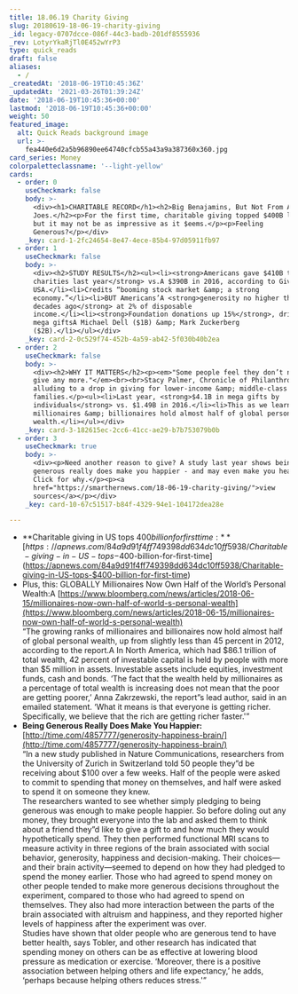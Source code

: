 ```yaml
---
title: 18.06.19 Charity Giving
slug: 20180619-18-06-19-charity-giving
_id: legacy-0707dcce-086f-44c3-badb-201df8555936
_rev: LotyrYkaRjTl0E452wYrP3
type: quick_reads
draft: false
aliases:
  - /
_createdAt: '2018-06-19T10:45:36Z'
_updatedAt: '2021-03-26T01:39:24Z'
date: '2018-06-19T10:45:36+00:00'
lastmod: '2018-06-19T10:45:36+00:00'
weight: 50
featured_image:
  alt: Quick Reads background image
  url: >-
    fea440e6d2a5b96890ee64740cfcb55a43a9a387360x360.jpg
card_series: Money
colorpaletteclassname: '--light-yellow'
cards:
  - order: 0
    useCheckmark: false
    body: >-
      <div><h1>CHARITABLE RECORD</h1><h2>Big Benajamins, But Not From Average
      Joes.</h2><p>For the first time, charitable giving topped $400B last year,
      but it may not be as impressive as it $eems.</p><p>Feeling
      Generous?</p></div>
    _key: card-1-2fc24654-8e47-4ece-85b4-97d05911fb97
  - order: 1
    useCheckmark: false
    body: >-
      <div><h2>STUDY RESULTS</h2><ul><li><strong>Americans gave $410B to
      charities last year</strong> vs.A $390B in 2016, according to Giving
      USA.</li><li>Credits “booming stock market &amp; a strong
      economy.”</li><li>BUT Americans’A <strong>generosity no higher than
      decades ago</strong> at 2% of disposable
      income.</li><li><strong>Foundation donations up 15%</strong>, driven by
      mega giftsA Michael Dell ($1B) &amp; Mark Zuckerberg
      ($2B).</li></ul></div>
    _key: card-2-0c529f74-452b-4a59-ab42-5f030b40b2ea
  - order: 2
    useCheckmark: false
    body: >-
      <div><h2>WHY IT MATTERS</h2><p><em>"Some people feel they don’t need to
      give any more."</em><br><br>Stacy Palmer, Chronicle of Philanthropy,
      alluding to a drop in giving for lower-income &amp; middle-class
      families.</p><ul><li>Last year, <strong>$4.1B in mega gifts by
      individuals</strong> vs. $1.49B in 2016.</li><li>This as we learn
      millionaires &amp; billionaires hold almost half of global personal
      wealth.</li></ul></div>
    _key: card-3-182615ec-2cc6-41cc-ae29-b7b753079b0b
  - order: 3
    useCheckmark: true
    body: >-
      <div><p>Need another reason to give? A study last year shows being
      generous really does make you happier - and may even make you healthier.
      Click for why.</p><p><a
      href="https://smarthernews.com/18-06-19-charity-giving/">view
      sources</a></p></div>
    _key: card-10-67c51517-b84f-4329-94e1-104172dea28e

---
```

* **Charitable giving in US tops $400 billion for first time:**  
[https://apnews.com/84a9d91f4ff749398dd634dc10ff5938/Charitable-giving-in-US-tops-$400-billion-for-first-time](https://apnews.com/84a9d91f4ff749398dd634dc10ff5938/Charitable-giving-in-US-tops-$400-billion-for-first-time)
* Plus, this: GLOBALLY Millionaires Now Own Half of the World’s Personal Wealth:A [https://www.bloomberg.com/news/articles/2018-06-15/millionaires-now-own-half-of-world-s-personal-wealth](https://www.bloomberg.com/news/articles/2018-06-15/millionaires-now-own-half-of-world-s-personal-wealth)  
“The growing ranks of millionaires and billionaires now hold almost half of global personal wealth, up from slightly less than 45 percent in 2012, according to the report.A In North America, which had $86.1 trillion of total wealth, 42 percent of investable capital is held by people with more than $5 million in assets. Investable assets include equities, investment funds, cash and bonds. ‘The fact that the wealth held by millionaires as a percentage of total wealth is increasing does not mean that the poor are getting poorer,’ Anna Zakrzewski, the report”s lead author, said in an emailed statement. ‘What it means is that everyone is getting richer. Specifically, we believe that the rich are getting richer faster.'”
* **Being Generous Really Does Make You Happier:**  
[http://time.com/4857777/generosity-happiness-brain/](http://time.com/4857777/generosity-happiness-brain/)  
“In a new study published in Nature Communications, researchers from the University of Zurich in Switzerland told 50 people they”d be receiving about $100 over a few weeks. Half of the people were asked to commit to spending that money on themselves, and half were asked to spend it on someone they knew.  
The researchers wanted to see whether simply pledging to being generous was enough to make people happier. So before doling out any money, they brought everyone into the lab and asked them to think about a friend they”d like to give a gift to and how much they would hypothetically spend. They then performed functional MRI scans to measure activity in three regions of the brain associated with social behavior, generosity, happiness and decision-making. Their choices—and their brain activity—seemed to depend on how they had pledged to spend the money earlier. Those who had agreed to spend money on other people tended to make more generous decisions throughout the experiment, compared to those who had agreed to spend on themselves. They also had more interaction between the parts of the brain associated with altruism and happiness, and they reported higher levels of happiness after the experiment was over.  
Studies have shown that older people who are generous tend to have better health, says Tobler, and other research has indicated that spending money on others can be as effective at lowering blood pressure as medication or exercise. ‘Moreover, there is a positive association between helping others and life expectancy,’ he adds, ‘perhaps because helping others reduces stress.'”